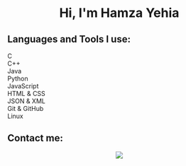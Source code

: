<h1 align="center">Hi, I'm Hamza Yehia</h1>
<h2> Languages and Tools I use: </h2>
C <br>
C++ <br>
Java <br>
Python <br>
JavaScript <br>
HTML & CSS <br>
JSON & XML <br>
Git & GitHub <br>
Linux <br>

<h2> Contact me: </h2>
<p align="center">
    <a href="https://www.linkedin.com/in/hamzayehia/"><img src="https://img.shields.io/badge/linkedin-%230177B5?style=flat&logo=linkedin&logoColor=white"/></a>
  </p>
  
